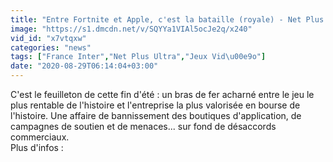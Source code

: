 ```yaml
---
title: "Entre Fortnite et Apple, c'est la bataille (royale) - Net Plus Ultra du 28 ao\u00fbt"
image: "https://s1.dmcdn.net/v/SQYYa1VIAl5ocJe2q/x240"
vid_id: "x7vtqxw"
categories: "news"
tags: ["France Inter","Net Plus Ultra","Jeux Vid\u00e9o"]
date: "2020-08-29T06:14:04+03:00"
---
```

C'est le feuilleton de cette fin d'été : un bras de fer acharné entre le jeu le plus rentable de l'histoire et l'entreprise la plus valorisée en bourse de l'histoire. Une affaire de bannissement des boutiques d'application, de campagnes de soutien et de menaces... sur fond de désaccords commerciaux.  <br>Plus d'infos : 
